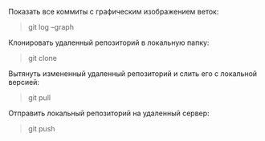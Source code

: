 Показать все коммиты с графическим изображением веток:

> git log –graph

Клонировать удаленный репозиторий в локальную папку:

> git clone

Вытянуть измененный удаленный репозиторий и слить его с локальной версией:

> git pull

Отправить локальный репозиторий на удаленный сервер:

> git push
